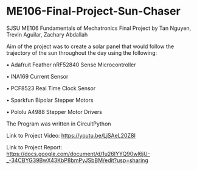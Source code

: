 # ME106-Final-Project-Sun-Chaser

SJSU ME106 Fundamentals of Mechatronics Final Project by Tan Nguyen, Trevin Aguilar, Zachary Abdallah

Aim of the project was to create a solar panel that would follow the trajectory of the sun throughout the day using the following:

• Adafruit Feather nRF52840 Sense Microcontroller

• INA169 Current Sensor

• PCF8523 Real Time Clock Sensor

• Sparkfun Bipolar Stepper Motors 

• Pololu A4988 Stepper Motor Drivers


The Program was written in CircuitPython

Link to Project Video: https://youtu.be/LjSAeL20Z8I

Link to Project Report: https://docs.google.com/document/d/1u26IYYQ90wl6jU-_-34CBYG39BwX43KbP8bmPyJSbBM/edit?usp=sharing
